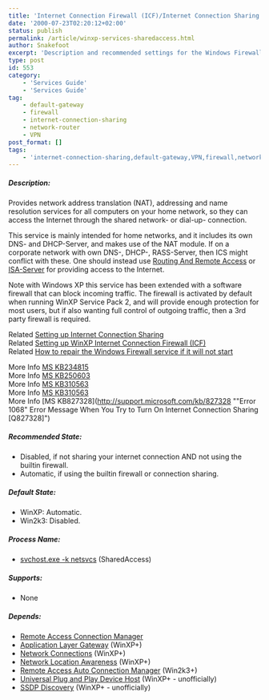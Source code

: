 ```yaml
---
title: 'Internet Connection Firewall (ICF)/Internet Connection Sharing (ICS)'
date: '2000-07-23T02:20:12+02:00'
status: publish
permalink: /article/winxp-services-sharedaccess.html
author: Snakefoot
excerpt: 'Description and recommended settings for the Windows Firewall/Internet Connection Sharing (ICS) service.'
type: post
id: 553
category:
    - 'Services Guide'
    - 'Services Guide'
tag:
    - default-gateway
    - firewall
    - internet-connection-sharing
    - network-router
    - VPN
post_format: []
tags:
    - 'internet-connection-sharing,default-gateway,VPN,firewall,network-router'
---
```

##### Description:

 Provides network address translation (NAT), addressing and name resolution services for all computers on your home network, so they can access the Internet through the shared network- or dial-up- connection.  
  
 This service is mainly intended for home networks, and it includes its own DNS- and DHCP-Server, and makes use of the NAT module. If on a corporate network with own DNS-, DHCP-, RASS-Server, then ICS might conflict with these. One should instead use [Routing And Remote Access](/article/winnt-services-remoteaccess.html) or [ISA-Server](http://www.isaserver.org/) for providing access to the Internet.  
  
 Note with Windows XP this service has been extended with a software firewall that can block incoming traffic. The firewall is activated by default when running WinXP Service Pack 2, and will provide enough protection for most users, but if also wanting full control of outgoing traffic, then a 3rd party firewall is required.  
  
 Related [Setting up Internet Connection Sharing](/article/winnt-internet-connection-sharing.html)  
 Related [Setting up WinXP Internet Connection Firewall (ICF)](/article/winxp-firewall.html)  
 Related [How to repair the Windows Firewall service if it will not start](/article/winnt-firewall-ics-config.html)  
  
 More Info [MS KB234815](http://support.microsoft.com/kb/234815 "Description of Internet Connection Sharing [Q234815]")  
 More Info [MS KB250603](http://support.microsoft.com/kb/250603 "ICS May Not Function Properly with DNS or DHCP Server Services on the Same Computer [Q250603]")  
 More Info [MS KB310563](http://support.microsoft.com/kb/310563 "Description of Internet Connection Sharing in Windows XP [Q310563]")  
 More Info [MS KB310563](http://support.microsoft.com/kb/310563 "HOW TO: Turn On the Internet Connection Firewall Feature in Windows Server 2003 [Q310563]")  
 More Info [MS KB827328](http://support.microsoft.com/kb/827328 ""Error 1068" Error Message When You Try to Turn On Internet Connection Sharing [Q827328]")  
  
##### Recommended State:

- Disabled, if not sharing your internet connection AND not using the builtin firewall.
- Automatic, if using the builtin firewall or connection sharing.

##### Default State:

- WinXP: Automatic.
- Win2k3: Disabled.

##### Process Name:

- [svchost.exe -k netsvcs](/article/winnt-services-wrapper.html) (SharedAccess)

##### Supports:

- None

##### Depends:

- [Remote Access Connection Manager](/article/winnt-services-rasman.html)
- [Application Layer Gateway](/article/winnt-services-alg.html) (WinXP+)
- [Network Connections](/article/winnt-services-netman.html) (WinXP+)
- [Network Location Awareness](/article/winnt-services-nla.html) (WinXP+)
- [Remote Access Auto Connection Manager](/article/winnt-services-rasauto.html) (Win2k3+)
- [Universal Plug and Play Device Host](/article/winnt-services-upnphost.html) (WinXP+ - unofficially)
- [SSDP Discovery](/article/winnt-services-ssdpsrv.html) (WinXP+ - unofficially)